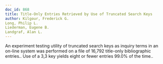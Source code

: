 ```yaml
---
doc_id: 868
title: Title-Only Entries Retrieved by Use of Truncated Search Keys
author: Kilgour, Frederick G.
Long, Philip L.
Liederman, Eugene B.
Landgraf, Alan L.
---
```


An experiment testing utility of truncated search keys as inquiry terms in
an on-line system was performed on a file of 16,792 title-only bibliographic
entries.. Use of a 3,3 key yields eight or fewer entries 99.0% of the time..
